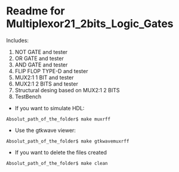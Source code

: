 # Readme for Multiplexor21_2bits_Logic_Gates


Includes:
1. NOT GATE and tester 
2. OR GATE and tester 
3. AND GATE and tester 
4. FLIP FLOP TYPE-D and tester
5. MUX2:1 1 BIT and tester
6. MUX2:1 2 BITS and tester
7. Structural desing based on MUX2:1 2 BITS
7. TestBench 

* If you want to simulate HDL:

~~~~
Absolut_path_of_the_folder$ make muxrff
~~~~


* Use the gtkwave viewer:

~~~~
Absolut_path_of_the_folder$ make gtkwavemuxrff
~~~~

* If you want to delete the files created

~~~~
Absolut_path_of_the_folder$ make clean
~~~~
